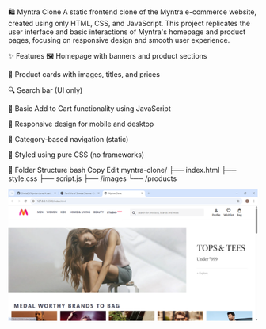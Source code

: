 🛍️ Myntra Clone
A static frontend clone of the Myntra e-commerce website, created using only HTML, CSS, and JavaScript. This project replicates the user interface and basic interactions of Myntra's homepage and product pages, focusing on responsive design and smooth user experience.

✨ Features
🖼️ Homepage with banners and product sections

👗 Product cards with images, titles, and prices

🔍 Search bar (UI only)

🧺 Basic Add to Cart functionality using JavaScript

📱 Responsive design for mobile and desktop

🔄 Category-based navigation (static)

🎨 Styled using pure CSS (no frameworks)

📂 Folder Structure
bash
Copy
Edit
myntra-clone/
├── index.html
├── style.css
├── script.js
├── /images
└── /products

![myntra.png](https://github.com/Shwta23/Myntra-clone/blob/main/images/offers/myntra.png)

